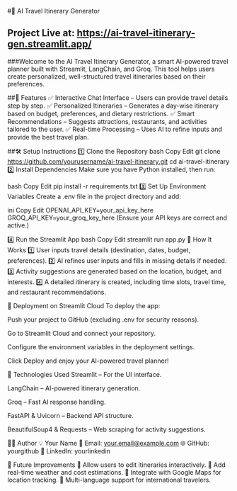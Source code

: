 #🚀 AI Travel Itinerary Generator
## Project Live at: https://ai-travel-itinerary-gen.streamlit.app/

###Welcome to the AI Travel Itinerary Generator, a smart AI-powered travel planner built with Streamlit, LangChain, and Groq. This tool helps users create personalized, well-structured travel itineraries based on their preferences.

##📌 Features
✅ Interactive Chat Interface – Users can provide travel details step by step.
✅ Personalized Itineraries – Generates a day-wise itinerary based on budget, preferences, and dietary restrictions.
✅ Smart Recommendations – Suggests attractions, restaurants, and activities tailored to the user.
✅ Real-time Processing – Uses AI to refine inputs and provide the best travel plan.

##🛠️ Setup Instructions
1️⃣ Clone the Repository
bash
Copy
Edit
git clone https://github.com/yourusername/ai-travel-itinerary.git
cd ai-travel-itinerary
2️⃣ Install Dependencies
Make sure you have Python installed, then run:

bash
Copy
Edit
pip install -r requirements.txt
3️⃣ Set Up Environment Variables
Create a .env file in the project directory and add:

ini
Copy
Edit
OPENAI_API_KEY=your_api_key_here
GROQ_API_KEY=your_groq_key_here
(Ensure your API keys are correct and active.)

4️⃣ Run the Streamlit App
bash
Copy
Edit
streamlit run app.py
🎯 How It Works
1️⃣ User inputs travel details (destination, dates, budget, preferences).
2️⃣ AI refines user inputs and fills in missing details if needed.
3️⃣ Activity suggestions are generated based on the location, budget, and interests.
4️⃣ A detailed itinerary is created, including time slots, travel time, and restaurant recommendations.

🔧 Deployment on Streamlit Cloud
To deploy the app:

Push your project to GitHub (excluding .env for security reasons).

Go to Streamlit Cloud and connect your repository.

Configure the environment variables in the deployment settings.

Click Deploy and enjoy your AI-powered travel planner!

📌 Technologies Used
Streamlit – For the UI interface.

LangChain – AI-powered itinerary generation.

Groq – Fast AI response handling.

FastAPI & Uvicorn – Backend API structure.

BeautifulSoup4 & Requests – Web scraping for activity suggestions.

👨‍💻 Author
💡 Your Name
📧 Email: your.email@example.com
🌐 GitHub: yourgithub
🔗 LinkedIn: yourlinkedin

🎯 Future Improvements
🔹 Allow users to edit itineraries interactively.
🔹 Add real-time weather and cost estimations.
🔹 Integrate with Google Maps for location tracking.
🔹 Multi-language support for international travelers.
